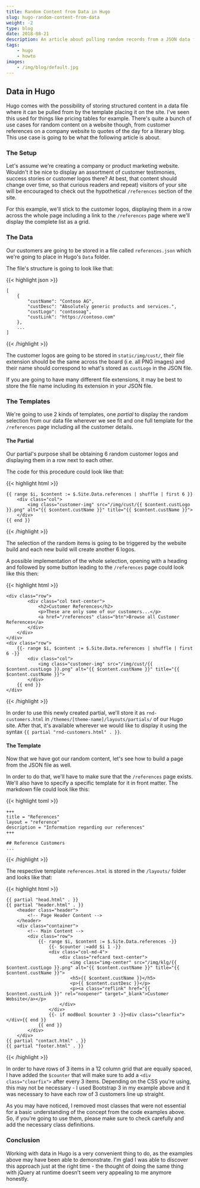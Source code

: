 ```yaml
---
title: Random Content from Data in Hugo
slug: hugo-random-content-from-data
weight: -2
type: blog
date: 2018-08-21
description: An article about pulling random records from a JSON data file in Hugo and using the same data file to build a page from it.
tags:
    - hugo
    - howto
images:
    - /img/blog/default.jpg
---
```


## Data in Hugo

Hugo comes with the possibility of storing structured content in a data file where it can be pulled from by the template placing it on the site. I've seen this used for things like pricing tables for example. There's quite a bunch of use cases for random content on a website though, from customer references on a company website to quotes of the day for a literary blog. This use case is going to be what the following article is about.

### The Setup

Let's assume we're creating a company or product marketing website. Wouldn't it be nice to display an assortment of customer testimonies, success stories or customer logos there? At best, that content should change over time, so that curious readers and repeat) visitors of your site will be encouraged to check out the hypothetical `/references` section of the site.

For this example, we'll stick to the customer logos, displaying them in a row across the whole page including a link to the `/references` page where we'll display the complete list as a grid.

### The Data

Our customers are going to be stored in a file called `references.json` which we're going to place in Hugo's `Data` folder.

The file's structure is going to look like that:

{{< highlight json >}}

    [
        {
            "custName": "Contoso AG",
            "custDesc": "Absolutely generic products and services.",
            "custLogo": "contosoag",
            "custLink": "https://contoso.com"
        },
        ...
    ]

{{< /highlight >}}

The customer logos are going to be stored in `static/img/cust/`, their file extension should be the same across the board (i.e. all PNG images) and their name should correspond to what's stored as `custLogo` in the JSON file.

If you are going to have many different file extensions, it may be best to store the file name including its extension in your JSON file.

### The Templates

We're going to use 2 kinds of templates, one _partial_ to display the random selection from our data file wherever we see fit and one full template for the `/references` page including all the customer details.

#### The Partial

Our partial's purpose shall be obtaining 6 random customer logos and displaying them in a row next to each other.

The code for this procedure could look like that:

{{< highlight html >}}

    {{ range $i, $content := $.Site.Data.references | shuffle | first 6 }}
        <div class="col">
            <img class="customer-img" src="/img/cust/{{ $content.custLogo }}.png" alt="{{ $content.custName }}" title="{{ $content.custName }}">
        </div>
    {{ end }}

{{< /highlight >}}

The selection of the random items is going to be triggered by the website build and each new build will create another 6 logos.

A possible implementation of the whole selection, opening with a heading and followed by some button leading to the `/references` page could look like this then:

{{< highlight html >}}

    <div class="row">
            <div class="col text-center">
                <h2>Customer References</h2>
                <p>These are only some of our customers...</p>
                <a href="/references" class="btn">Browse all Customer References</a>
            </div>
        </div>
    </div>
    <div class="row">
        {{- range $i, $content := $.Site.Data.references | shuffle | first 6 -}}
            <div class="col">
                <img class="customer-img" src="/img/cust/{{ $content.custLogo }}.png" alt="{{ $content.custName }}" title="{{ $content.custName }}">
            </div>
        {{ end }}
    </div>

{{< /highlight >}}

In order to use this newly created partial, we'll store it as `rnd-customers.html` in `/themes/[theme-name]/layouts/partials/` of our Hugo site. After that, it's available wherever we would like to display it using the syntax `{{ partial "rnd-customers.html" . }}`.

#### The Template

Now that we have got our random content, let's see how to build a page from the JSON file as well.

In order to do that, we'll have to make sure that the `/references` page exists. We'll also have to specify a specific template for it in front matter. The markdown file could look like this:

{{< highlight toml >}}

    +++
    title = "References"
    layout = "reference"
    description = "Information regarding our references"
    +++

    ## Reference Customers
    ...

{{< /highlight >}}

The respective template `references.html` is stored in the `/layouts/` folder and looks like that:

{{< highlight html >}}

    {{ partial "head.html" . }}
    {{ partial "header.html" . }}
        <header class="header">
            <!-- Page Header Content -->
        </header>
        <div class="container">
            <!-- Main Content -->
            <div class="row">
                {{- range $i, $content := $.Site.Data.references -}}
                    {{- $counter :=add $i 1 -}}
                    <div class="col-md-4">
                        <div class="refcard text-center">
                            <img class="img-center" src="/img/klg/{{ $content.custLogo }}.png" alt="{{ $content.custName }}" title="{{ $content.custName }}">
                            <h5>{{ $content.custName }}</h5>
                            <p>{{ $content.custDesc }}</p>
                            <p><a class="reflink" href="{{ $content.custLink }}" rel="noopener" target="_blank">Customer Website</a></p>
                        </div>
                    </div>
                    {{- if modBool $counter 3 -}}<div class="clearfix"></div>{{ end }}
                {{ end }}
            </div>
        </div>
    {{ partial "contact.html" . }}
    {{ partial "footer.html" . }}

{{< /highlight >}}

In order to have rows of 3 items in a 12 column grid that are equally spaced, I have added the `$counter` that will make sure to add a `<div class="clearfix">` after every 3 items. Depending on the CSS you're using, this may not be necessary - I used Bootstrap 3 in my example above and it was necessary to have each row of 3 customers line up straight.

As you may have noticed, I removed most classes that were not essential for a basic understanding of the concept from the code examples above. So, if you're going to use them, please make sure to check carefully and add the necessary class definitions.

### Conclusion

Working with data in Hugo is a very convenient thing to do, as the examples above may have been able to demonstrate. I'm glad I was able to discover this approach just at the right time - the thought of doing the same thing with jQuery at runtime doesn't seem very appealing to me anymore honestly.